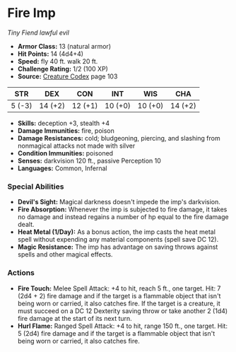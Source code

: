 # Fire Imp

*Tiny* *Fiend* *lawful evil*

- **Armor Class:** 13 (natural armor)
- **Hit Points:** 14 (4d4+4)
- **Speed:** fly 40 ft. walk 20 ft.
- **Challenge Rating:** 1/2 (100 XP)
- **Source:** [Creature Codex](https://koboldpress.com/kpstore/product/creature-codex-for-5th-edition-dnd) page 103

| STR | DEX | CON | INT | WIS | CHA |
| --- | --- | --- | --- | --- | --- |
| 5 (-3) | 14 (+2) | 12 (+1) | 10 (+0) | 10 (+0) | 14 (+2) |

- **Skills:** deception +3, stealth +4
- **Damage Immunities:** fire, poison
- **Damage Resistances:** cold; bludgeoning, piercing, and slashing from nonmagical attacks not made with silver
- **Condition Immunities:** poisoned
- **Senses:** darkvision 120 ft., passive Perception 10
- **Languages:** Common, Infernal
### Special Abilities
- **Devil's Sight:** Magical darkness doesn't impede the imp's darkvision.
- **Fire Absorption:** Whenever the imp is subjected to fire damage, it takes no damage and instead regains a number of hp equal to the fire damage dealt.
- **Heat Metal (1/Day):** As a bonus action, the imp casts the heat metal spell without expending any material components (spell save DC 12).
- **Magic Resistance:** The imp has advantage on saving throws against spells and other magical effects.
### Actions
- **Fire Touch:** Melee Spell Attack: +4 to hit, reach 5 ft., one target. Hit: 7 (2d4 + 2) fire damage and if the target is a flammable object that isn't being worn or carried, it also catches fire. If the target is a creature, it must succeed on a DC 12 Dexterity saving throw or take another 2 (1d4) fire damage at the start of its next turn.
- **Hurl Flame:** Ranged Spell Attack: +4 to hit, range 150 ft., one target. Hit: 5 (2d4) fire damage and if the target is a flammable object that isn't being worn or carried, it also catches fire.


